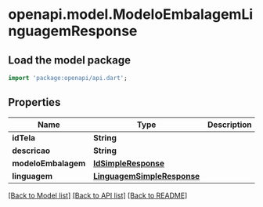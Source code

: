 # openapi.model.ModeloEmbalagemLinguagemResponse

## Load the model package
```dart
import 'package:openapi/api.dart';
```

## Properties
Name | Type | Description | Notes
------------ | ------------- | ------------- | -------------
**idTela** | **String** |  | [optional] 
**descricao** | **String** |  | [optional] 
**modeloEmbalagem** | [**IdSimpleResponse**](IdSimpleResponse.md) |  | [optional] 
**linguagem** | [**LinguagemSimpleResponse**](LinguagemSimpleResponse.md) |  | [optional] 

[[Back to Model list]](../README.md#documentation-for-models) [[Back to API list]](../README.md#documentation-for-api-endpoints) [[Back to README]](../README.md)


